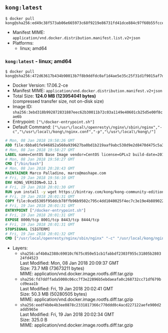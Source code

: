 ## `kong:latest`

```console
$ docker pull kong@sha256:ed49c38f573ab06e665973c68f9219e86731fd41dce884c97f60b55fccea636a
```

-	Manifest MIME: `application/vnd.docker.distribution.manifest.list.v2+json`
-	Platforms:
	-	linux; amd64

### `kong:latest` - linux; amd64

```console
$ docker pull kong@sha256:472d63617b434b90013b7f8b9ddfdc0af1d4ae5e35c25f31d1f9015af7dd4ce0
```

-	Docker Version: 17.06.2-ce
-	Manifest MIME: `application/vnd.docker.distribution.manifest.v2+json`
-	Total Size: **124.0 MB (123954041 bytes)**  
	(compressed transfer size, not on-disk size)
-	Image ID: `sha256:3ebd318b992872831887eec62b30011b72c03a1149e40601cb25d5e00f8cae6b`
-	Entrypoint: `["\/docker-entrypoint.sh"]`
-	Default Command: `["\/usr\/local\/openresty\/nginx\/sbin\/nginx","-c","\/usr\/local\/kong\/nginx.conf","-p","\/usr\/local\/kong\/"]`

```dockerfile
# Mon, 08 Jan 2018 19:58:26 GMT
ADD file:6bba01fe946852a560a939627ba0bd1b219aaf9abc538d9e2d8470d475c5a399 in / 
# Mon, 08 Jan 2018 19:58:27 GMT
LABEL name=CentOS Base Image vendor=CentOS license=GPLv2 build-date=20180107
# Mon, 08 Jan 2018 19:58:27 GMT
CMD ["/bin/bash"]
# Mon, 08 Jan 2018 20:28:43 GMT
MAINTAINER Marco Palladino, marco@mashape.com
# Fri, 19 Jan 2018 19:56:10 GMT
ENV KONG_VERSION=0.12.1
# Fri, 19 Jan 2018 20:01:30 GMT
RUN yum install -y wget https://bintray.com/kong/kong-community-edition-rpm/download_file?file_path=dists%2Fkong-community-edition-$KONG_VERSION.el7.noarch.rpm &&     yum clean all
# Fri, 19 Jan 2018 20:01:31 GMT
COPY file:0ce55305f95ddcb78ffb96b9502c795c4dd1040025f4ec7c3e19e4b889022b90 in /docker-entrypoint.sh 
# Fri, 19 Jan 2018 20:01:31 GMT
ENTRYPOINT ["/docker-entrypoint.sh"]
# Fri, 19 Jan 2018 20:01:31 GMT
EXPOSE 8000/tcp 8001/tcp 8443/tcp 8444/tcp
# Fri, 19 Jan 2018 20:01:31 GMT
STOPSIGNAL [SIGTERM]
# Fri, 19 Jan 2018 20:01:32 GMT
CMD ["/usr/local/openresty/nginx/sbin/nginx" "-c" "/usr/local/kong/nginx.conf" "-p" "/usr/local/kong/"]
```

-	Layers:
	-	`sha256:af4b0a2388c69010cf675c050e51cb1fabbdf2303f955c31805b280324fd4523`  
		Last Modified: Mon, 08 Jan 2018 20:09:37 GMT  
		Size: 73.7 MB (73673211 bytes)  
		MIME: application/vnd.docker.image.rootfs.diff.tar.gzip
	-	`sha256:fd7ddffada5008c06cc7f3e22896b5ebdaeafa0c268732cc71df679bcd9eaa1b`  
		Last Modified: Fri, 19 Jan 2018 20:02:41 GMT  
		Size: 50.3 MB (50280505 bytes)  
		MIME: application/vnd.docker.image.rootfs.diff.tar.gzip
	-	`sha256:eedf4b0e4b3ee0878c2331817366c770ddd0c4acd227122aefe900d2add5965e`  
		Last Modified: Fri, 19 Jan 2018 20:02:34 GMT  
		Size: 325.0 B  
		MIME: application/vnd.docker.image.rootfs.diff.tar.gzip
